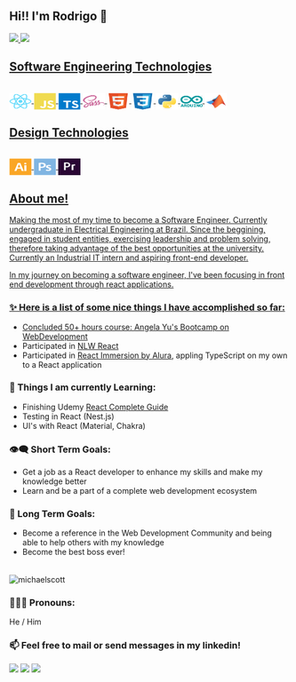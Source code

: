 ## Hi!! I'm Rodrigo 🙂

 <div>
  <a href="https://www.linkedin.com/in/rodrigo-f-schaer/">
  <img height="180em" src="https://github-readme-stats.vercel.app/api?username=rodrigoschaer&show_icons=true&theme=prussian&include_all_commits=true&count_private=true"/>
  <img height="180em" src="https://github-readme-stats.vercel.app/api/top-langs/?username=rodrigoschaer&layout=compact&langs_count=7&theme=prussian"/>
</div>

 
## Software Engineering Technologies
 
<div style="display: inline_block"><br>
  <img align="center" alt="schaer-React" height="30" width="40" src="https://raw.githubusercontent.com/devicons/devicon/master/icons/react/react-original.svg">
  <img align="center" alt="schaer-Js" height="30" width="40" src="https://raw.githubusercontent.com/devicons/devicon/master/icons/javascript/javascript-plain.svg">
  <img align="center" alt="schaer-Ts" height="30" width="40" src="https://raw.githubusercontent.com/devicons/devicon/master/icons/typescript/typescript-plain.svg">
  <img align="center" alt="schaer-sass" height="30" width="40" src="https://raw.githubusercontent.com/devicons/devicon/master/icons/sass/sass-original.svg">
  <img align="center" alt="schaer-HTML" height="30" width="40" src="https://raw.githubusercontent.com/devicons/devicon/master/icons/html5/html5-original.svg">
  <img align="center" alt="schaer-CSS" height="30" width="40" src="https://raw.githubusercontent.com/devicons/devicon/master/icons/css3/css3-original.svg">
  <img align="center" alt="schaer-Python" height="30" width="40" src="https://raw.githubusercontent.com/devicons/devicon/master/icons/python/python-original.svg">
  <img align="center" alt="schaer-arduino" height="30" width="40" src="https://raw.githubusercontent.com/devicons/devicon/master/icons/arduino/arduino-original-wordmark.svg">
  <img align="center" alt="schaer-matlab" height="30" width="40" src="https://raw.githubusercontent.com/devicons/devicon/master/icons/matlab/matlab-original.svg">
</div>
 
 ## Design Technologies
 <div style="display: inline_block"><br>
  <img align="center" alt="schaer-ai" height="30" width="40" src="https://raw.githubusercontent.com/devicons/devicon/master/icons/illustrator/illustrator-plain.svg">
  <img align="center" alt="schaer-ps" height="30" width="40" src="https://raw.githubusercontent.com/devicons/devicon/master/icons/photoshop/photoshop-plain.svg">
  <img align="center" alt="schaer-pr" height="30" width="40" src="https://raw.githubusercontent.com/devicons/devicon/master/icons/premierepro/premierepro-plain.svg">
</div>
 
 ## About me!
 
 
Making the most of my time to become a Software Engineer. Currently undergraduate in Electrical Engineering at Brazil. Since the beggining, engaged in student entities, exercising leadership and problem solving, therefore taking advantage of the best opportunities at the university. Currently an Industrial IT intern and aspiring front-end developer.
 
 In my journey on becoming a software engineer, I've been focusing in front end development through react applications. 
 
 ### ✨ Here is a list of some nice things I have accomplished so far:
 - Concluded 50+ hours course: [Angela Yu's Bootcamp on WebDevelopment](https://www.udemy.com/course/the-complete-web-development-bootcamp/)
 - Participated in [NLW React](https://nextlevelweek.com/pre-nlw)
 - Participated in [React Immersion by Alura](https://www.alura.com.br/imersao-react), appling TypeScript on my own to a React application
 
 ### 🌱 Things I am currently Learning:
 - Finishing Udemy [React Complete Guide](https://www.udemy.com/course/react-the-complete-guide-incl-redux/)
 - Testing in React (Nest.js)
 - UI's with React (Material, Chakra)
 
 ### 👁‍🗨 Short Term Goals:
 - Get a job as a React developer to enhance my skills and make my knowledge better
 - Learn and be a part of a complete web development ecosystem
 
 ### 🔎 Long Term Goals:
 - Become a reference in the Web Development Community and being able to help others with my knowledge
 - Become the best boss ever!
 
<div style="display: inline_block"><br>
  <img align="center" alt="michaelscott" src="https://miro.medium.com/max/1400/1*-SoJy52kgGuN9Fj9jmIb0Q.png">
</div>
 
 
 ### 🦸🏼‍♂️ Pronouns: 
 He / Him


 ### 📫 Feel free to mail or send messages in my linkedin!
 <div> 
  <a href="https://instagram.com/rodrigofschaer" target="_blank"><img src="https://img.shields.io/badge/-Instagram-%23E4405F?style=for-the-badge&logo=instagram&logoColor=white" target="_blank"></a>
  <a href = "mailto:rodrigo.fscs@gmail.com"><img src="https://img.shields.io/badge/-Gmail-%23333?style=for-the-badge&logo=gmail&logoColor=white" target="_blank"></a>
  <a href="https://www.linkedin.com/in/rodrigo-f-schaer" target="_blank"><img src="https://img.shields.io/badge/-LinkedIn-%230077B5?style=for-the-badge&logo=linkedin&logoColor=white" target="_blank"></a> 
</div>
